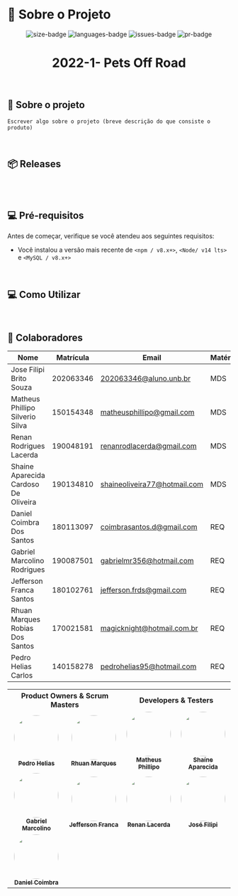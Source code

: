 # :notebook: Sobre o Projeto

<div align="center">
   <img alt="size-badge" src="https://img.shields.io/github/repo-size/mdsreq-fga-unb/2022.1-pets-off-road?style=for-the-badge"/>
   <img alt="languages-badge" src="https://img.shields.io/github/languages/count/mdsreq-fga-unb/2022.1-pets-off-road?style=for-the-badge"/>
   <img alt="issues-badge" src="https://img.shields.io/github/issues/mdsreq-fga-unb/2022.1-pets-off-road?style=for-the-badge"/>
   <img alt="pr-badge" src="https://img.shields.io/github/issues-pr/mdsreq-fga-unb/2022.1-pets-off-road?style=for-the-badge"/>
</div>

<div align="center">
   <h1> 2022-1- Pets Off Road </h1>
</div>

<p align="center">
   <!-- Adicionar imagem do projeto -->
</p>

<br/>

## 📄 Sobre o projeto
    Escrever algo sobre o projeto (breve descrição do que consiste o produto)
<br/>

## 📦 Releases
 


<br>
<br/>

## 💻 Pré-requisitos

Antes de começar, verifique se você atendeu aos seguintes requisitos:

<!---Estes são apenas requisitos de exemplo. Adicionar, duplicar ou remover conforme necessário--->

- Você instalou a versão mais recente de `<npm / v8.x+>`, `<Node/ v14 lts>` e `<MySQL / v8.x+>`

<br/>

## 💻 Como Utilizar


<br/>

## 🤝 Colaboradores

| Nome | Matrícula | Email | Matéria |
|--------|------------|------------------------------------|------|
| Jose Filipi Brito Souza |	202063346 |	202063346@aluno.unb.br | MDS |
| Matheus Phillipo Silverio Silva |	150154348 |	matheusphillipo@gmail.com | MDS |
| Renan Rodrigues Lacerda |	190048191 |	renanrodlacerda@gmail.com | MDS |
| Shaine Aparecida Cardoso De Oliveira |	190134810 |	shaineoliveira77@hotmail.com | MDS |
| Daniel Coimbra Dos Santos |	180113097 |	coimbrasantos.d@gmail.com | REQ |
| Gabriel Marcolino Rodrigues |	190087501 |	gabrielmr356@hotmail.com | REQ |
| Jefferson Franca Santos |	180102761 |	jefferson.frds@gmail.com | REQ |
| Rhuan Marques Robias Dos Santos |	170021581 |	magicknight@hotmail.com.br | REQ |
| Pedro Helias Carlos |	140158278 |	pedrohelias95@hotmail.com | REQ |

<table>
  <tr>
      <th colspan="2">Product Owners & Scrum Masters</th>
      <th colspan="2">Developers & Testers</th>
  </tr> 
  <tr>
    <td align="center">
      <a href="https://github.com/pedrohelias">
        <img src="https://avatars.githubusercontent.com/u/30875663?v=4" width="100px;" style="border-radius:50%;"/><br>
        <sub>
          <b>Pedro Helias</b>
        </sub>
      </a>
    </td>
    <td align="center">
      <a href="https://github.com/RhuanMr">
        <img src="https://avatars.githubusercontent.com/u/52264393?v=4" width="100px;" style="border-radius:50%;"/><br>
        <sub>
          <b>Rhuan Marques</b>
        </sub>
      </a>
    </td>
    <td align="center">
      <a href="https://github.com/MattSilverio">
        <img src="https://avatars.githubusercontent.com/u/18178688?v=4" width="100px;" style="border-radius:50%;"/><br>
        <sub>
          <b>Matheus Phillipo</b>
        </sub>
      </a>
    </td>
    <td align="center">
      <a href="https://github.com/ShaineOliveira">
        <img src="https://avatars.githubusercontent.com/u/87617726?v=4" width="100px;" style="border-radius:50%;"/><br>
        <sub>
          <b>Shaíne Aparecida</b>
        </sub>
      </a>
    </td>
  </tr>
  <tr>
    <td align="center">
      <a href="https://github.com/GabrielMR360">
        <img src="https://avatars.githubusercontent.com/u/61991357?v=4" width="100px;" style="border-radius:50%;"/><br>
        <sub>
          <b>Gabriel Marcolino</b>
        </sub>
      </a>
    </td>
    <td align="center">
      <a href="https://github.com/Frans6">
        <img src="https://avatars.githubusercontent.com/u/87673287?v=4" width="100px;" style="border-radius:50%;"/><br>
        <sub>
          <b>Jefferson Franca</b>
        </sub>
      </a>
    </td>
    <td align="center">
      <a href="https://github.com/LacerdaRenan">
        <img src="https://avatars.githubusercontent.com/u/88076318?v=4" width="100px;" style="border-radius:50%;"/><br>
        <sub>
          <b>Renan Lacerda</b>
        </sub>
      </a>
    </td>
    <td align="center">
      <a href="https://github.com/JoseFilipi">
        <img src="https://avatars.githubusercontent.com/u/88348501?v=4" width="100px;" style="border-radius:50%;"/><br>
        <sub>
          <b>José Filipi</b>
        </sub>
      </a>
    </td>
  </tr>
  <tr>
    <td align="center">
      <a href="https://github.com/DanielCoimbra">
        <img src="https://avatars.githubusercontent.com/u/49206670?v=4" width="100px;" style="border-radius:50%;"/><br>
        <sub>
          <b>Daniel Coimbra</b>
        </sub>
      </a>
    </td>
  </tr>
</table>

<br/>

